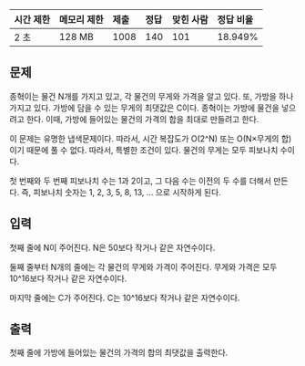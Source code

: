 | 시간 제한 | 메모리 제한 | 제출 | 정답 | 맞힌 사람 | 정답 비율 |
| :-------- | :---------- | :--- | :--- | :-------- | :-------- |
| 2 초      | 128 MB      | 1008 | 140  | 101       | 18.949%   |

## 문제

종혁이는 물건 N개를 가지고 있고, 각 물건의 무게와 가격을 알고 있다. 또, 가방을 하나 가지고 있다. 가방에 담을 수 있는 무게의 최댓값은 C이다. 종혁이는 가방에 물건을 넣으려고 한다. 이때, 가방에 들어있는 물건의 가격의 합을 최대로 만들려고 한다.

이 문제는 유명한 냅색문제이다. 따라서, 시간 복잡도가 O(2^N) 또는 O(N×무게의 합)이기 때문에 풀 수 없다. 따라서, 특별한 조건이 있다. 물건의 무게는 모두 피보나치 수이다.

첫 번째와 두 번째 피보나치 수는 1과 2이고, 그 다음 수는 이전의 두 수를 더해서 만든다. 즉, 피보나치 숫자는 1, 2, 3, 5, 8, 13, ... 으로 시작하게 된다.

## 입력

첫째 줄에 N이 주어진다. N은 50보다 작거나 같은 자연수이다.

둘째 줄부터 N개의 줄에는 각 물건의 무게와 가격이 주어진다. 무게와 가격은 모두 10^16보다 작거나 같은 자연수이다.

마지막 줄에는 C가 주어진다. C는 10^16보다 작거나 같은 자연수이다.

## 출력

첫째 줄에 가방에 들어있는 물건의 가격의 합의 최댓값을 출력한다.
